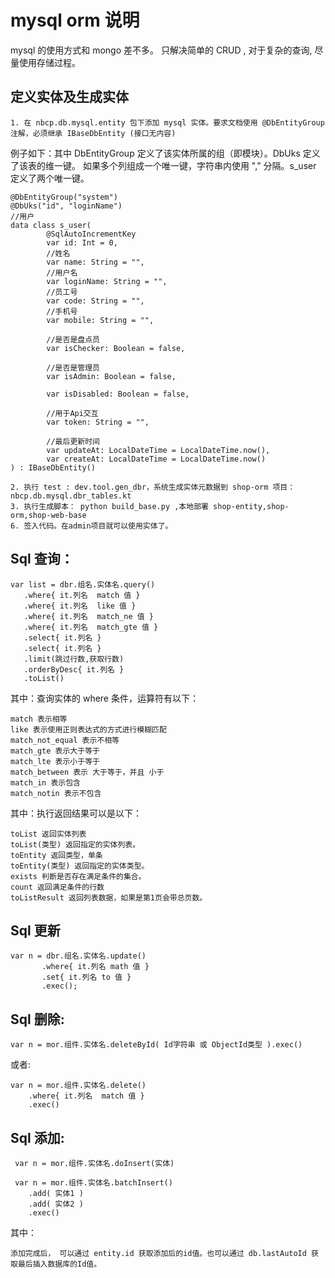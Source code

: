 # mysql orm 说明

mysql 的使用方式和 mongo 差不多。
只解决简单的 CRUD , 对于复杂的查询, 尽量使用存储过程。


## 定义实体及生成实体

    1. 在 nbcp.db.mysql.entity 包下添加 mysql 实体。要求文档使用 @DbEntityGroup 注解，必须继承 IBaseDbEntity (接口无内容)
例子如下：其中 DbEntityGroup 定义了该实体所属的组（即模块）。DbUks 定义了该表的维一键。
如果多个列组成一个唯一键，字符串内使用 "," 分隔。s_user 定义了两个唯一键。
```
@DbEntityGroup("system")
@DbUks("id", "loginName")
//用户
data class s_user(
        @SqlAutoIncrementKey
        var id: Int = 0,
        //姓名
        var name: String = "",
        //用户名
        var loginName: String = "",
        //员工号
        var code: String = "",
        //手机号
        var mobile: String = "",

        //是否是盘点员
        var isChecker: Boolean = false,

        //是否是管理员
        var isAdmin: Boolean = false,

        var isDisabled: Boolean = false,

        //用于Api交互
        var token: String = "",

        //最后更新时间
        var updateAt: LocalDateTime = LocalDateTime.now(),
        var createAt: LocalDateTime = LocalDateTime.now()
) : IBaseDbEntity()
```
    2. 执行 test : dev.tool.gen_dbr，系统生成实体元数据到 shop-orm 项目： nbcp.db.mysql.dbr_tables.kt
    3. 执行生成脚本： python build_base.py ,本地部署 shop-entity,shop-orm,shop-web-base
    6. 签入代码。在admin项目就可以使用实体了。

  
## Sql 查询：

    var list = dbr.组名.实体名.query()
       .where{ it.列名  match 值 }
       .where{ it.列名  like 值 }
       .where{ it.列名  match_ne 值 }
       .where{ it.列名  match_gte 值 } 
       .select{ it.列名 }
       .select{ it.列名 }
       .limit(跳过行数,获取行数)
       .orderByDesc{ it.列名 }
       .toList()
    
其中：查询实体的 where 条件，运算符有以下：
 
    match 表示相等 
    like 表示使用正则表达式的方式进行模糊匹配
    match_not_equal 表示不相等 
    match_gte 表示大于等于
    match_lte 表示小于等于
    match_between 表示 大于等于，并且 小于
    match_in 表示包含
    match_notin 表示不包含
        
其中：执行返回结果可以是以下：

    toList 返回实体列表
    toList(类型) 返回指定的实体列表。
    toEntity 返回类型，单条
    toEntity(类型) 返回指定的实体类型。
    exists 判断是否存在满足条件的集合。
    count 返回满足条件的行数
    toListResult 返回列表数据，如果是第1页会带总页数。
    
## Sql 更新
    var n = dbr.组名.实体名.update()
           .where{ it.列名 math 值 }
           .set{ it.列名 to 值 }
           .exec(); 
   
## Sql 删除:

    var n = mor.组件.实体名.deleteById( Id字符串 或 ObjectId类型 ).exec()
   
或者:

    var n = mor.组件.实体名.delete()
        .where{ it.列名  match 值 }
        .exec()
    
## Sql 添加:

     var n = mor.组件.实体名.doInsert(实体) 
     
     var n = mor.组件.实体名.batchInsert()
        .add( 实体1 )
        .add( 实体2 )
        .exec()
其中：

    添加完成后， 可以通过 entity.id 获取添加后的id值。也可以通过 db.lastAutoId 获取最后插入数据库的Id值。
    